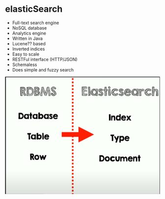 # elasticSearch
* Full-text search engine
* NoSQL database
* Analytics engine
* Written in Java
* Lucene?? based
* Inverted indices
* Easy to scale
* RESTFul interface (HTTP/JSON)
* Schemaless
* Does simple and fuzzy search

![picture 1](./images/c278af9d22a93020407b45c3916e73cff98f925c26a2ba7295b92b23b00bcb5c.png)  
